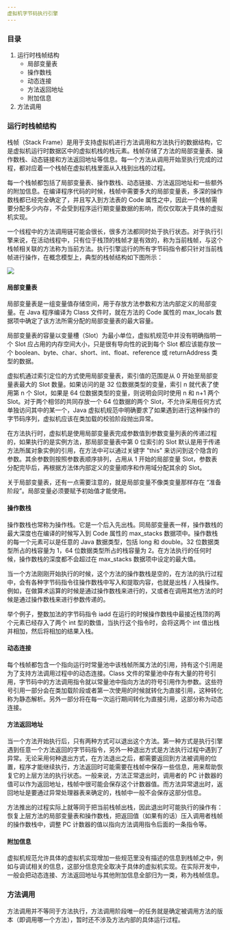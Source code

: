 ```yaml
---
虚拟机字节码执行引擎
---
```


### 目录

1. 运行时栈帧结构
   * 局部变量表
   * 操作数栈
   * 动态连接
   * 方法返回地址
   * 附加信息
2. 方法调用

### 运行时栈帧结构

栈帧（Stack Frame）是用于支持虚拟机进行方法调用和方法执行的数据结构，它是虚拟机运行时数据区中的虚拟机栈的栈元素。栈帧存储了方法的局部变量表、操作数栈、动态链接和方法返回地址等信息。每一个方法从调用开始至执行完成的过程，都对应着一个栈帧在虚拟机栈里面从入栈到出栈的过程。

每一个栈帧都包括了局部变量表、操作数栈、动态链接、方法返回地址和一些额外的附加信息。在编译程序代码的时候，栈帧中需要多大的局部变量表，多深的操作数栈都已经完全确定了，并且写入到方法表的 Code 属性之中，因此一个栈帧需要分配多少内存，不会受到程序运行期变量数据的影响，而仅仅取决于具体的虚拟机实现。

一个线程中的方法调用链可能会很长，很多方法都同时处于执行状态。对于执行引擎来说，在活动线程中，只有位于栈顶的栈帧才是有效的，称为当前栈帧，与这个栈帧相关联的方法称为当前方法。执行引擎运行的所有字节码指令都只针对当前栈帧进行操作，在概念模型上，典型的栈帧结构如下图所示：

![](https://i.loli.net/2019/07/18/5d2fe7985c2a173501.png)

#### 局部变量表

局部变量表是一组变量值存储空间，用于存放方法参数和方法内部定义的局部变量。在 Java 程序编译为 Class 文件时，就在方法的 Code 属性的 max_locals 数据项中确定了该方法所需分配的局部变量表的最大容量。

局部变量表的容量以变量槽（Slot）为最小单位，虚拟机规范中并没有明确指明一个 Slot 应占用的内存空间大小，只是很有导向性的说到每个 Slot 都应该能存放一个 boolean、byte、char、short、int、float、reference 或 returnAddress 类型的数据。

虚拟机通过索引定位的方式使用局部变量表，索引值的范围是从 0 开始至局部变量表最大的 Slot 数量。如果访问的是 32 位数据类型的变量，索引 n 就代表了使用第 n 个 Slot，如果是 64 位数据类型的变量，则说明会同时使用 n 和 n+1 两个 Slot。对于两个相邻的共同存放一个 64 位数据的两个 Slot，不允许采用任何方式单独访问其中的某一个，Java 虚拟机规范中明确要求了如果遇到进行这种操作的字节码序列，虚拟机应该在类加载的校验阶段抛出异常。

在方法执行时，虚拟机是使用局部变量表完成参数值到参数变量列表的传递过程的，如果执行的是实例方法，那局部变量表中第 0 位索引的 Slot 默认是用于传递方法所属对象实例的引用，在方法中可以通过关键字 "this" 来访问到这个隐含的参数。其余参数则按照参数表顺序排列，占用从 1 开始的局部变量 Slot，参数表分配完毕后，再根据方法体内部定义的变量顺序和作用域分配其余的 Slot。

关于局部变量表，还有一点需要注意的，就是局部变量不像类变量那样存在 “准备阶段”。局部变量必须要赋予初始值才能使用。

#### 操作数栈

操作数栈也常称为操作栈。它是一个后入先出栈。同局部变量表一样，操作数栈的最大深度也在编译的时候写入到 Code 属性的 max_stacks 数据项中。操作数栈的每一个元素可以是任意的 Java 数据类型，包括 long 和 double。32 位数据类型所占的栈容量为 1，64 位数据类型所占的栈容量为 2。在方法执行的任何时候，操作数栈的深度都不会超过在 max_stacks 数据项中设定的最大值。

当一个方法刚刚开始执行的时候，这个方法的操作数栈是空的，在方法的执行过程中，会有各种字节码指令往操作数栈中写入和提取内容，也就是出栈 / 入栈操作。例如，在做算术运算的时候是通过操作数栈来进行的，又或者在调用其他方法的时候是通过操作数栈来进行参数传递的。

举个例子，整数加法的字节码指令 iadd 在运行的时候操作数栈中最接近栈顶的两个元素已经存入了两个 int 型的数值，当执行这个指令时，会将这两个 int 值出栈并相加，然后将相加的结果入栈。

#### 动态连接

每个栈帧都包含一个指向运行时常量池中该栈帧所属方法的引用，持有这个引用是为了支持方法调用过程中的动态连接。Class 文件的常量池中存有大量的符号引用，字节码中的方法调用指令就以常量池中指向方法的符号引用作为参数。这些符号引用一部分会在类加载阶段或者第一次使用的时候就转化为直接引用，这种转化称为静态解析。另外一部分将在每一次运行期间转化为直接引用，这部分称为动态连接。

#### 方法返回地址

当一个方法开始执行后，只有两种方式可以退出这个方法。第一种方式是执行引擎遇到任意一个方法返回的字节码指令，另外一种退出方式是方法执行过程中遇到了异常。无论采用何种退出方式，在方法退出之后，都需要返回到方法被调用的位置，程序才能继续执行，方法返回时可能需要在栈帧中保存一些信息，用来帮助恢复它的上层方法的执行状态。一般来说，方法正常退出时，调用者的 PC 计数器的值可以作为返回地址，栈帧中很可能会保存这个计数器值。而方法异常退出时，返回地址是要通过异常处理器表来确定的，栈帧中一般不会保存这部分信息。

方法推出的过程实际上就等同于把当前栈帧出栈，因此退出时可能执行的操作有：恢复上层方法的局部变量表和操作数栈，把返回值（如果有的话）压入调用者栈帧的操作数栈中，调整 PC 计数器的值以指向方法调用指令后面的一条指令等。

#### 附加信息

虚拟机规范允许具体的虚拟机实现增加一些规范里没有描述的信息到栈帧之中，例如与调试相关的信息，这部分信息完全取决于具体的虚拟机实现。在实际开发中，一般会把动态连接、方法返回地址与其他附加信息全部归为一类，称为栈帧信息。

### 方法调用

方法调用并不等同于方法执行，方法调用阶段唯一的任务就是确定被调用方法的版本（即调用哪一个方法），暂时还不涉及方法内部的具体运行过程。